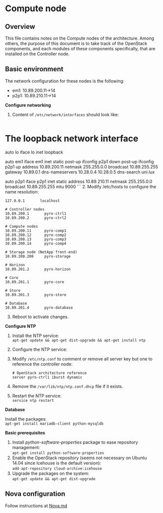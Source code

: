 # Compute node

## Overview

This file contains notes on the Compute nodes of the architecture. Among others, the purpose of this document is to take track of the OpenStack components, and each modules of these components specifically, that are installed on the Controller node.

## Basic environment

The network configuration for these nodes is the following:  

- em1: 10.89.200.11->14
- p2p1: 10.89.210.11->14

**Configure networking**

1. Content of `/etc/network/interfaces` should look like:
  
    ```
# The loopback network interface
auto lo
iface lo inet loopback

auto em1
iface em1 inet static
  post-up ifconfig p2p1 down
  post-up ifconfig p2p1 up
  address 10.89.200.11
  netmask 255.255.0.0
  broadcast 10.89.255.255
  gateway 10.89.0.1
  dns-nameservers 10.28.0.4 10.28.0.5
  dns-search uni.lux

auto p2p1
iface p2p1 inet static
  address 10.89.210.11
  netmask 255.255.0.0
  broadcast 10.89.255.255
  mtu 9000
    ```
2. Modify /etc/hosts to configure the name resolution:

  ```
127.0.0.1       localhost

# Controller nodes
10.89.200.1       pyro-ctrl1
10.89.200.2       pyro-ctrl2

# Compute nodes
10.89.200.11      pyro-comp1
10.89.200.12      pyro-comp2
10.89.200.13      pyro-comp3
10.89.200.14      pyro-comp4

# Storage node (NetApp front-end)
10.89.200.200     pyro-storage

# Horizon
10.89.201.2       pyro-horizon

# Core
10.89.201.1       pyro-core

# Store
10.89.201.3       pyro-store

# Database
10.89.201.4       pyro-database
  ```
3. Reboot to activate changes.

**Configure NTP**

1. Install the NTP service:  
  `apt-get update && apt-get dist-upgrade && apt-get install ntp`
2. Configure the NTP service:
  1. Modify `/etc/ntp.conf` to comment or remove all server key but one to reference the controller node:

      ```
      # OpenStack architecture reference
      server pyro-ctrl1 iburst dynamic
      ```
  2. Remove the `/var/lib/ntp/ntp.conf.dhcp` file if it exists.
3. Restart the NTP service:  
  `service ntp restart`

**Database**

Install the packages:  
  `apt-get install mariadb-client python-mysqldb`

**Basic prerequisites**

1. Install _python-software-properties_ package to ease repository management:  
  `apt-get install python-software-properties`
2. Enable the OpenStack repository (seems not necessary on Ubuntu 14.04 since Icehouse is the default version):  
  `add-apt-repository cloud-archive:icehouse`
3. Upgrade the packages on the system:  
  `apt-get update && apt-get dist-upgrade`

## Nova configuration

Follow instructions at [Nova.md](Nova.md#compute-node-installation)
